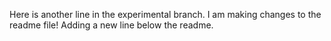 Here is another line in the experimental branch.
I am making changes to the readme file!
Adding a new line below the readme.
